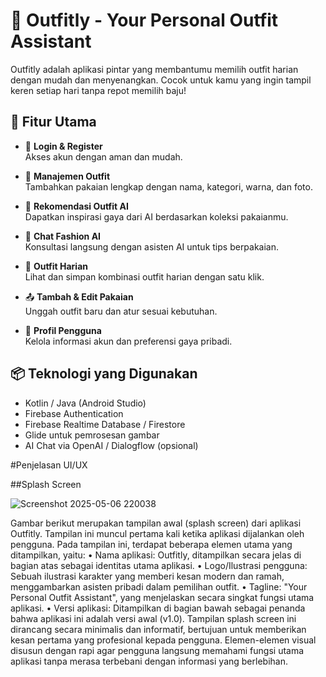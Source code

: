 # 👗 Outfitly - Your Personal Outfit Assistant

Outfitly adalah aplikasi pintar yang membantumu memilih outfit harian dengan mudah dan menyenangkan. Cocok untuk kamu yang ingin tampil keren setiap hari tanpa repot memilih baju!

## 📲 Fitur Utama

- 🔐 **Login & Register**  
  Akses akun dengan aman dan mudah.

- 🧥 **Manajemen Outfit**  
  Tambahkan pakaian lengkap dengan nama, kategori, warna, dan foto.

- 🧠 **Rekomendasi Outfit AI**  
  Dapatkan inspirasi gaya dari AI berdasarkan koleksi pakaianmu.

- 💬 **Chat Fashion AI**  
  Konsultasi langsung dengan asisten AI untuk tips berpakaian.

- 📅 **Outfit Harian**  
  Lihat dan simpan kombinasi outfit harian dengan satu klik.

- 📤 **Tambah & Edit Pakaian**  
  Unggah outfit baru dan atur sesuai kebutuhan.

- 👤 **Profil Pengguna**  
  Kelola informasi akun dan preferensi gaya pribadi.

## 📦 Teknologi yang Digunakan

- Kotlin / Java (Android Studio)
- Firebase Authentication
- Firebase Realtime Database / Firestore
- Glide untuk pemrosesan gambar
- AI Chat via OpenAI / Dialogflow (opsional)

#Penjelasan UI/UX

##Splash Screen

![Screenshot 2025-05-06 220038](https://github.com/user-attachments/assets/53a44c8a-e455-4d8f-a068-a6d28e80d9a7)

Gambar berikut merupakan tampilan awal (splash screen) dari aplikasi Outfitly. Tampilan ini muncul pertama kali ketika aplikasi dijalankan oleh pengguna.
Pada tampilan ini, terdapat beberapa elemen utama yang ditampilkan, yaitu:
•	Nama aplikasi: Outfitly, ditampilkan secara jelas di bagian atas sebagai identitas utama aplikasi.
•	Logo/Ilustrasi pengguna: Sebuah ilustrasi karakter yang memberi kesan modern dan ramah, menggambarkan asisten pribadi dalam pemilihan outfit.
•	Tagline: "Your Personal Outfit Assistant", yang menjelaskan secara singkat fungsi utama aplikasi.
•	Versi aplikasi: Ditampilkan di bagian bawah sebagai penanda bahwa aplikasi ini adalah versi awal (v1.0).
Tampilan splash screen ini dirancang secara minimalis dan informatif, bertujuan untuk memberikan kesan pertama yang profesional kepada pengguna. Elemen-elemen visual disusun dengan rapi agar pengguna langsung memahami fungsi utama aplikasi tanpa merasa terbebani dengan informasi yang berlebihan.

